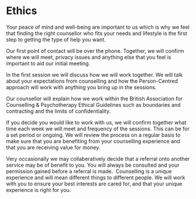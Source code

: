 # Ethics

Your peace of mind and well-being are important to us which is why we feel that finding the right counsellor who fits your needs and lifestyle is the first step to getting the type of help you want.

Our first point of contact will be over the phone. Together, we will confirm where we will meet, privacy issues and anything else that you feel is important to aid our initial meeting.

In the first session we will discuss how we will work together. We will talk about your expectations from counselling and how the Person-Centred approach will work with anything you bring up in the sessions.

Our counsellor will explain how we work within the British Association for Counselling & Psychotherapy Ethical Guidelines such as boundaries and contracting and the limits of confidentiality.

If you decide you would like to work with us, we will confirm together what time each week we will meet and frequency of the sessions. This can be for a set period or ongoing. We will review the process on a regular basis to make sure that you are benefiting from your counselling experience and that you are receiving value for money.

Very occasionally we may collaberatively decide that a referral onto another service may be of benefit to you. You will always be consulted and your permission gained before a referral is made.
​
Counselling is a unique experience and will mean different things to different people. We will work with you to ensure your best interests are cared for, and that your unique experience is right for you.
